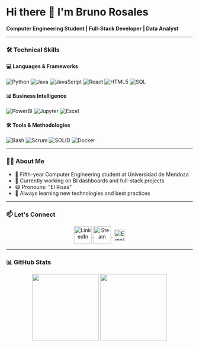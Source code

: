 # Hi there 👋 I'm Bruno Rosales

**Computer Engineering Student | Full-Stack Developer | Data Analyst**

---

### 🛠️ Technical Skills

#### **💻 Languages & Frameworks**
![Python](https://img.shields.io/badge/Python-3776AB?style=flat&logo=python&logoColor=white)
![Java](https://img.shields.io/badge/Java-007396?style=flat&logo=openjdk&logoColor=white)
![JavaScript](https://img.shields.io/badge/JavaScript-F7DF1E?style=flat&logo=javascript&logoColor=black)
![React](https://img.shields.io/badge/React-61DAFB?style=flat&logo=react&logoColor=black)
![HTML5](https://img.shields.io/badge/HTML5-E34F26?style=flat&logo=html5&logoColor=white)
![SQL](https://img.shields.io/badge/SQL-4479A1?style=flat&logo=postgresql&logoColor=white)

#### **📊 Business Intelligence**
![PowerBI](https://img.shields.io/badge/Power_BI-F2C811?style=flat&logo=powerbi&logoColor=black)
![Jupyter](https://img.shields.io/badge/Jupyter-F37626?style=flat&logo=jupyter&logoColor=white)
![Excel](https://img.shields.io/badge/Excel-217346?style=flat&logo=microsoftexcel&logoColor=white)

#### **🛠️ Tools & Methodologies**
![Bash](https://img.shields.io/badge/Bash-4EAA25?style=flat&logo=gnubash&logoColor=white)
![Scrum](https://img.shields.io/badge/Scrum-6DB33F?style=flat&logo=scrumalliance&logoColor=white)
![SOLID](https://img.shields.io/badge/SOLID-FF6D00?style=flat&logo=oop&logoColor=white)
![Docker](https://img.shields.io/badge/Docker-2496ED?style=flat&logo=docker&logoColor=white)

---

### 👨‍🎓 About Me
- 🔭 Fifth-year Computer Engineering student at Universidad de Mendoza
- 🚀 Currently working on BI dashboards and full-stack projects
- 😄 Pronouns: "El Risas" 
- 🌱 Always learning new technologies and best practices

---

### 📫 Let's Connect
<p align="center">
  <a href="https://www.linkedin.com/in/bruno-rosales-18419a239/" target="blank">
    <img align="center" src="https://user-images.githubusercontent.com/65192923/161412096-c041ebcb-5bc1-4777-9cbd-4160f8e2f309.png" alt="LinkedIn" height="48px" width="48px" />
  </a>
  <a href="https://steamcommunity.com/profiles/76561198428947306/" target="blank" style='margin-right:4px'>
    <img align="center" src="https://user-images.githubusercontent.com/65192923/161411316-7cfe5597-1c0b-46ba-93dc-308036c19b63.png" alt="Steam" height="48px" width="48px" />
  </a>
  <a href="mailto:brunonicorc@gmail.com" target="blank">
    <img align="center" src="https://img.shields.io/badge/Gmail-D14836?style=for-the-badge&logo=gmail&logoColor=white" alt="Email" height="30px">
  </a>
</p>

---

### 📊 GitHub Stats
<p align="center">
  <img height="180em" src="https://github-readme-stats.vercel.app/api?username=bruno212121&show_icons=true&theme=radical&hide_border=true&count_private=true"/>
  <img height="180em" src="https://github-readme-stats.vercel.app/api/top-langs/?username=bruno212121&layout=compact&theme=chartreuse-light&hide_border=true"/>
</p>


